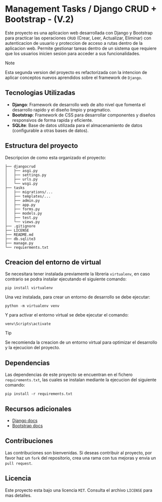 # Management Tasks / Django CRUD + Bootstrap - (V.2)
Este proyecto es una aplicacion web desarrollada con Django y Bootstrap para practicar las operaciones `CRUD` (Crear, Leer, Actualizar, Eliminar) con autenticacion de usuario y proteccion de acceso a rutas dentro de la aplicacion web. Permite gestionar tareas dentro de un sistema que requiere que los usuarios inicien sesion para acceder a sus funcionalidades.

> [!NOTE]
> Esta segunda version del proyecto es refactorizada con la intencion de aplicar conceptos nuevos aprendidos sobre el framework de `Django`.

## Tecnologias Utilizadas
- **Django**: Framework de desarrollo web de alto nivel que fomenta el desarrollo rapido y el diseño limpio y pragmatico.
- **Bootstrap**: Framework de CSS para desarrollar componentes y diseños responsivos de forma rapida y eficiente.
- **SQLite**: Base de datos utilizada para el almacenamiento de datos (configurable a otras bases de datos).

## Estructura del proyecto
Descripcion de como esta organizado el proyecto:
```
├── djangocrud
│   ├── asgi.py 
│   ├── settings.py 
│   ├── urls.py 
│   └── wsgi.py 
├── tasks
│   ├── migrations/...
│   ├── templates/...
│   ├── admin.py 
│   ├── app.py 
│   ├── forms.py 
│   ├── models.py
│   ├── test.py 
│   └── views.py
├── .gitignore
├── LICENSE
├── README.md
├── db.sqlite3
├── manage.py
└── requierments.txt
```

## Creacion del entorno de virtual
Se necesitara tener instalada previamente la libreria `virtualenv`, en caso contrario se podra instalar ejecutando el siguiente comando:
```
pip install virtualenv
```
Una vez instalada, para crear un entorno de desarrollo se debe ejecutar:
```
python -m virtualenv venv
```
Y para activar el entorno virtual se debe ejecutar el comando:
```
venv\Scripts\activate
```

> [!TIP]
> Se recomienda la creacion de un entorno virtual para optimizar el desarrollo y la ejecucion del proyecto.

## Dependencias
Las dependencias de este proyecto se encuentran en el fichero `requirements.txt`, las cuales se instalan mediante la ejecucion del siguiente comando:
```
pip install -r requirements.txt
```

## Recursos adicionales
* [Django docs](https://docs.djangoproject.com/en/5.1/)
* [Bootstrap docs](https://getbootstrap.com/docs/4.1/getting-started/introduction/)

## Contribuciones
Las contribuciones son bienvenidas. Si deseas contribuir al proyecto, por favor haz un `fork` del repositorio, crea una rama con tus mejoras y envia un `pull request`.

## Licencia
Este proyecto esta bajo una licencia `MIT`. Consulta el archivo `LICENSE` para mas detalles.
